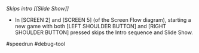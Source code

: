 *Skips intro [[Slide Show]]*

- In [SCREEN 2] and [SCREEN 5] (of the Screen Flow diagram), starting a new game with both [LEFT SHOULDER BUTTON] and [RIGHT SHOULDER BUTTON] pressed skips the Intro sequence and Slide Show.

#speedrun #debug-tool